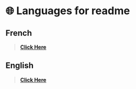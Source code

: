 # 🌐 Languages for readme

## French  

> **[Click Here](https://github.com/Olaxee/OlaxeeTools/blob/master/README%20FR.md)**

## English

> **[Click Here](https://github.com/Olaxee/OlaxeeTools/blob/master/README.md)**
